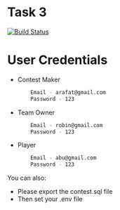 # Task 3
[![Build Status](https://travis-ci.org/joemccann/dillinger.svg?branch=master)](https://travis-ci.org/joemccann/dillinger)

# User Credentials

- Contest Maker
    ```sh
        Email - arafat@gmail.com
        Password - 123
    ```
    
- Team Owner
    ```sh
        Email - robin@gmail.com
        Password - 123
    ```
- Player
    ```sh
        Email - abu@gmail.com
        Password - 123
    ```

You can also:
  - Please export the contest.sql file
  - Then set your .env file
